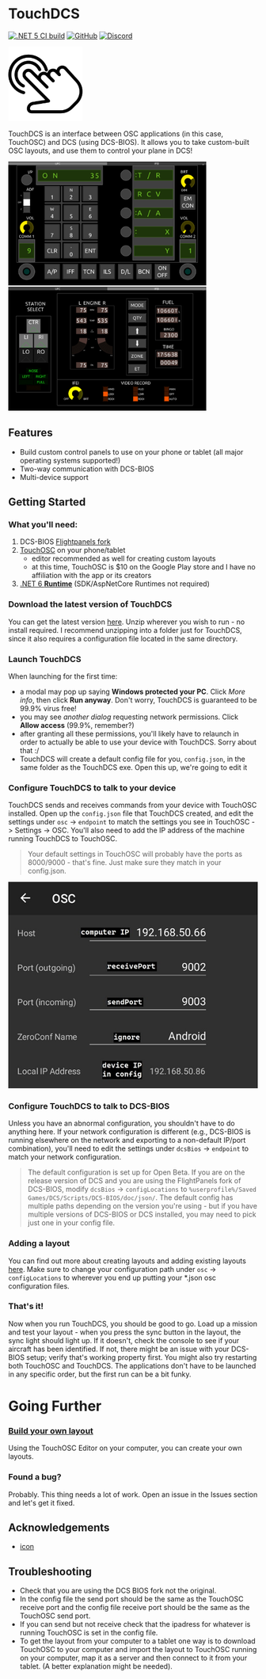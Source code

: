 # TouchDCS

[![.NET 5 CI build](https://github.com/charliefoxtwo/TouchDCS/actions/workflows/build.yml/badge.svg?branch=develop)](https://github.com/charliefoxtwo/TouchDCS/actions/workflows/build.yml)
[![GitHub](https://img.shields.io/github/license/charliefoxtwo/TouchDCS?style=flat-square)](LICENSE)
[![Discord](https://img.shields.io/discord/840762843917582347?style=flat-square)](https://discord.gg/rWAF3AdsKT)

<img src="https://raw.githubusercontent.com/charliefoxtwo/TouchDCS/develop/doc/img/tap.png" alt="TouchDCS logo - a vector outline of a hand tapping a surface, with ripples emanating from the tapped location" width="150" />

TouchDCS is an interface between OSC applications (in this case, TouchOSC) and DCS (using DCS-BIOS). It allows you to take custom-built OSC layouts, and use them to control your plane in DCS!

<img src="https://raw.githubusercontent.com/charliefoxtwo/TouchDCS/develop/doc/img/hornetufc.jpg" alt="" width="400" />
<img src="https://raw.githubusercontent.com/charliefoxtwo/TouchDCS/develop/doc/img/hornetifei.jpg" alt="" width="400" />

## Features

 - Build custom control panels to use on your phone or tablet (all major operating systems supported!)
 - Two-way communication with DCS-BIOS
 - Multi-device support

## Getting Started
### What you'll need:
1. DCS-BIOS [Flightpanels fork](https://github.com/DCSFlightpanels/dcs-bios)
2. [TouchOSC](https://hexler.net/products/touchosc) on your phone/tablet
    - editor recommended as well for creating custom layouts
    - at this time, TouchOSC is $10 on the Google Play store and I have no affiliation with the app or its creators
3. [.NET 6 **Runtime**](https://dotnet.microsoft.com/en-us/download/dotnet/6.0/) (SDK/AspNetCore Runtimes not required)

### Download the latest version of TouchDCS
You can get the latest version [here](https://github.com/charliefoxtwo/TouchDCS/releases/latest). Unzip wherever you wish to run - no install required. I recommend unzipping into a folder just for TouchDCS, since it also requires a configuration file located in the same directory.
### Launch TouchDCS
When launching for the first time:
- a modal may pop up saying **Windows protected your PC**. Click _More info_, then click **Run anyway**. Don't worry, TouchDCS is guaranteed to be 99.9% virus free!
- you may see *another dialog* requesting network permissions. Click **Allow access** (99.9%, remember?)
- after granting all these permissions, you'll likely have to relaunch in order to actually be able to use your device with TouchDCS. Sorry about that :/
- TouchDCS will create a default config file for you, `config.json`, in the same folder as the TouchDCS exe. Open this up, we're going to edit it

### Configure TouchDCS to talk to your device
TouchDCS sends and receives commands from your device with TouchOSC installed. Open up the `config.json` file that TouchDCS created, and edit the settings under `osc` -> `endpoint` to match the settings you see in TouchOSC -> Settings -> OSC. You'll also need to add the IP address of the machine running TouchDCS to TouchOSC.
> Your default settings in TouchOSC will probably have the ports as 8000/9000 - that's fine. Just make sure they match in your config.json.

![screenshot of example configuration](doc/img/TouchOSC_OSCSettings.jpg)

### Configure TouchDCS to talk to DCS-BIOS
Unless you have an abnormal configuration, you shouldn't have to do anything here. If your network configuration is different (e.g., DCS-BIOS is running elsewhere on the network and exporting to a non-default IP/port combination), you'll need to edit the settings under `dcsBios` -> `endpoint` to match your network configuration.
> The default configuration is set up for Open Beta. If you are on the release version of DCS and you are using the FlightPanels fork of DCS-BIOS, modify `dcsBios` -> `configLocations` to `%userprofile%/Saved Games/DCS/Scripts/DCS-BIOS/doc/json/`. The default config has multiple paths depending on the version you're using - but if you have multiple versions of DCS-BIOS or DCS installed, you may need to pick just one in your config file.

### Adding a layout
You can find out more about creating layouts and adding existing layouts [here](https://github.com/charliefoxtwo/TouchDCS/wiki/Layouts). Make sure to change your configuration path under `osc` -> `configLocations` to wherever you end up putting your *.json osc configuration files.

### That's it!
Now when you run TouchDCS, you should be good to go. Load up a mission and test your layout - when you press the sync button in the layout, the sync light should light up. If it doesn't, check the console to see if your aircraft has been identified. If not, there might be an issue with your DCS-BIOS setup; verify that's working property first. You might also try restarting both TouchOSC and TouchDCS. The applications don't have to be launched in any specific order, but the first run can be a bit funky.

# Going Further
### [Build your own layout](https://github.com/charliefoxtwo/TouchDCS/wiki/Layouts)
Using the TouchOSC Editor on your computer, you can create your own layouts.

### Found a bug?
Probably. This thing needs a lot of work. Open an issue in the Issues section and let's get it fixed.

## Acknowledgements
 - [icon](https://www.flaticon.com/authors/pixel-perfect)

## Troubleshooting
- Check that you are using the DCS BIOS fork not the original.
- In the config file the send port should be the same as the TouchOSC receive port and the config file receive port should be the same as the TouchOSC send port.
- If you can send but not receive check that the ipadress for whatever is running TouchOSC is set in the config file.
- To get the layout from your computer to a tablet one way is to download TouchOSC to your computer and import the layout to TouchOSC running on your computer, map it as a server and then connect to it from your tablet. (A better explanation might be needed).
